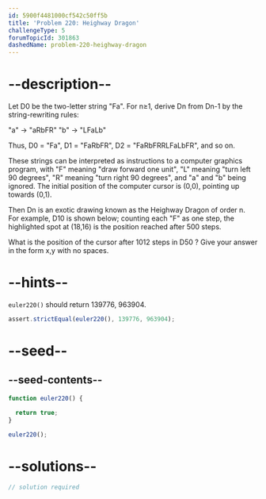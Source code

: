 ```yaml
---
id: 5900f4481000cf542c50ff5b
title: 'Problem 220: Heighway Dragon'
challengeType: 5
forumTopicId: 301863
dashedName: problem-220-heighway-dragon
---
```


# --description--

Let D0 be the two-letter string "Fa". For n≥1, derive Dn from Dn-1 by the string-rewriting rules:

"a" → "aRbFR" "b" → "LFaLb"

Thus, D0 = "Fa", D1 = "FaRbFR", D2 = "FaRbFRRLFaLbFR", and so on.

These strings can be interpreted as instructions to a computer graphics program, with "F" meaning "draw forward one unit", "L" meaning "turn left 90 degrees", "R" meaning "turn right 90 degrees", and "a" and "b" being ignored. The initial position of the computer cursor is (0,0), pointing up towards (0,1).

Then Dn is an exotic drawing known as the Heighway Dragon of order n. For example, D10 is shown below; counting each "F" as one step, the highlighted spot at (18,16) is the position reached after 500 steps.

What is the position of the cursor after 1012 steps in D50 ? Give your answer in the form x,y with no spaces.

# --hints--

`euler220()` should return 139776, 963904.

```js
assert.strictEqual(euler220(), 139776, 963904);
```

# --seed--

## --seed-contents--

```js
function euler220() {

  return true;
}

euler220();
```

# --solutions--

```js
// solution required
```
